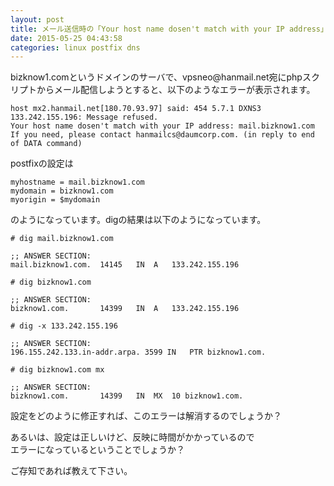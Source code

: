 ```yaml
---
layout: post
title: メール送信時の「Your host name dosen't match with your IP address」というエラーについて
date: 2015-05-25 04:43:58
categories: linux postfix dns
---
```

<p>bizknow1.comというドメインのサーバで、vpsneo@hanmail.net宛にphpスクリプトからメール配信しようとすると、以下のようなエラーが表示されます。</p>

<pre><code>host mx2.hanmail.net[180.70.93.97] said: 454 5.7.1 DXNS3 133.242.155.196: Message refused. 
Your host name dosen't match with your IP address: mail.bizknow1.com 
If you need, please contact hanmailcs@daumcorp.com. (in reply to end of DATA command)
</code></pre>

<p>postfixの設定は</p>

<pre><code>myhostname = mail.bizknow1.com
mydomain = bizknow1.com
myorigin = $mydomain
</code></pre>

<p>のようになっています。digの結果は以下のようになっています。</p>

<pre><code># dig mail.bizknow1.com

;; ANSWER SECTION:
mail.bizknow1.com.  14145   IN  A   133.242.155.196

# dig bizknow1.com

;; ANSWER SECTION:
bizknow1.com.       14399   IN  A   133.242.155.196

# dig -x 133.242.155.196

;; ANSWER SECTION:
196.155.242.133.in-addr.arpa. 3599 IN   PTR bizknow1.com.

# dig bizknow1.com mx

;; ANSWER SECTION:
bizknow1.com.       14399   IN  MX  10 bizknow1.com.
</code></pre>

<p>設定をどのように修正すれば、このエラーは解消するのでしょうか？</p>

<p>あるいは、設定は正しいけど、反映に時間がかかっているので<br>
エラーになっているということでしょうか？</p>

<p>ご存知であれば教えて下さい。</p>
